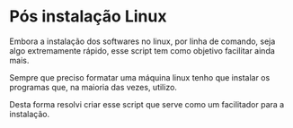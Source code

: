 # Pós instalação Linux

Embora a instalação dos softwares no linux, por linha de comando, seja algo extremamente rápido, esse script tem como objetivo facilitar ainda mais. 

Sempre que preciso formatar uma máquina linux tenho que instalar os programas que, na maioria das vezes, utilizo. 

Desta forma resolvi criar esse script que serve como um facilitador para a instalação. 

